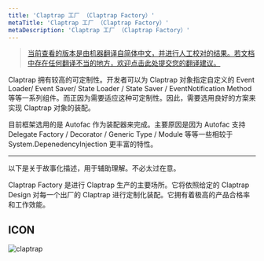 ```yaml
---
title: 'Claptrap 工厂 （Claptrap Factory）'
metaTitle: 'Claptrap 工厂 （Claptrap Factory）'
metaDescription: 'Claptrap 工厂 （Claptrap Factory）'
---
```


> [当前查看的版本是由机器翻译自简体中文，并进行人工校对的结果。若文档中存在任何翻译不当的地方，欢迎点击此处提交您的翻译建议。](https://crwd.in/newbeclaptrap)

Claptrap 拥有较高的可定制性。开发者可以为 Claptrap 对象指定自定义的 Event Loader/ Event Saver/ State Loader / State Saver / EventNotification Method 等等一系列组件。而正因为需要适应这种可定制性。因此，需要选用良好的方案来实现 Claptrap 对象的装配。

目前框架选用的是 Autofac 作为装配器来完成。主要原因是因为 Autofac 支持 Delegate Factory / Decorator / Generic Type / Module 等等一些相较于 System.DepenedencyInjection 更丰富的特性。

---

以下是关于故事化描述，用于辅助理解。不必太过在意。

Claptrap Factory 是进行 Claptrap 生产的主要场所。它将依照给定的 Claptrap Design 对每一个出厂的 Claptrap 进行定制化装配。它拥有着极高的产品合格率和工作效能。

## ICON

![claptrap](/images/claptrap_icons/claptrap_factory.svg)
